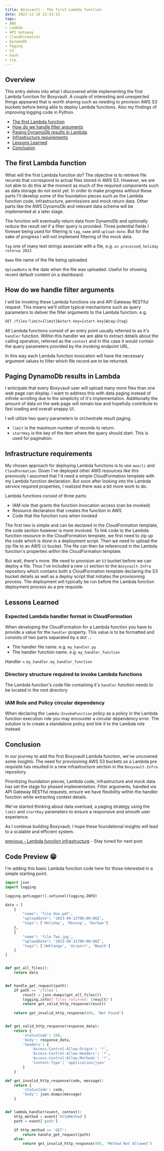```yaml
---
title: Boxyvault - The first Lambda function
date: 2023-11-10 22:31:13
tags:
- AWS
- Lambda
- API Gateway
- CloudFormation
- DynamoDb
- Paging
- S3
- bash
- zip
---
```



## Overview

This entry delves into what I discovered while implementing the first Lambda function for Boxyvault. A couple of interesting and unexpected things appeared that is worth sharing such as needing to provision AWS S3 buckets before being able to deploy Lambda functions. Also my findings of improving logging code in Python.

- [The first Lambda function](the-first-lambda-function)
- [How do we handle filter arguments](#how-do-we-handle-filter-arguments)
- [Paging DynamoDb results in Lambda](#paging-dynamodb-results-in-lambda)
- [Infrastructure requirements](#infrastructure-requirements)
- [Lessons Learned](#lessons-learned)
- [Conclusion](#conclusion)

## The first Lambda function

What will the first Lambda function do? The objective is to retrieve file records that correspond to actual files stored in AWS S3.
However, we are not able to do this at the moment as much of the required components such as data storage do not exist yet. In order to make progress without these parts I'll develop some of the foundation pieces such as the Lambda function code, infrastructure, permissions and mock return data. Other parts like the AWS DynamoDb and relevant data schema will be implemented at a later stage.

The function will eventually return data from DynamoDb and optionally reduce the result set if a filter query is provided. Three potential fields I foresee being used for filtering is `tag`, `name` and `upload-date`. But for the sake of progress I will not implement filtering of the mock data.

`Tag` one of many text strings associate with a file, e.g. `un processed`, `holiday rotorua 2023`  

`Name` the name of the file being uploaded.  

`UploadDate` is the date when the file was uploaded. Useful for showing recent default content on a dashboard.

## How do we handle filter arguments

I will be invoking these Lambda functions via and API Gateway RESTful request.
This means we'll utilize typical mechanisms such as query parameters to deliver the filter arguments to the Lambda function. e.g.

```bash
GET /files?limit={limit}&start-key={start-key}&tag={tag}
```

All Lambda functions consist of an entry point usually referred to as it's `handler` function. Within this handler we are able to extract details about the calling operation, referred as the `context` and in this case it would contain the query parameters provided by the invoking endpoint URL.

In this way each Lambda function invocation will have the necessary argument values to filter which file record are to be returned.

## Paging DynamoDb results in Lambda

I anticipate that every Boxyvault user will upload many more files than one web page can display. I want to address this with data paging instead of infinite scrolling due to the simplicity of it's implementation. Additionally the amount of data on the web page will remain low and hopefully contribute to fast loading and overall snappy UI.

I will utilize two query parameters to orchestrate result paging.

- `limit` is the maximum number of records to return.
- `startKey` is the key of the item where the query should start. This is used for pagination.

## Infrastructure requirements

My chosen approach for deploying Lambda functions is to use `awscli` and `CloudFormation`. Given I've deployed other AWS resources like this previously I assumed that I'd need a simple CloudFormation template with my Lambda function declaration. But soon after looking into the Lambda service required properties, I realized there was a bit more work to do.

Lambda functions consist of three parts:

- IAM role that grants the function invocation access (can be invoked)
- Resource declaration that creates the function in AWS
- Code that the function runs when invoked

The first two is simple and can be declared in the CloudFormation template, the code section however is more involved. To link code to the Lambda function resource in the CloudFormation template, we first need to zip up the code which is done in a deployment script. Then we need to upload the zip file to an AWS `S3` bucket. The file can then be referenced in the Lambda function's properties within the CloudFormation template.

But wait, there's more. We need to provision an `S3` bucket before we can deploy a file.
Thus I've included a new `s3` section to the `Boxyvault-Infra` repository which contains both a CloudFormation template declaring the S3 bucket details as well as a deploy script that initiates the provisioning process. The deployment will typically be run before the Lambda function deployment process as a pre requisite.

## Lessons Learned

### Expected Lambda handler format in CloudFormation

When developing the CloudFormation for a Lambda function you have to provide a value for the `handler` property. This value is to be formatted and consists of two parts separated by a dot `.`:

- The handler file name. e.g. `my_handler.py`
- The handler function name. e.g. `my_handler_function`

Handler = `my_handler.my_handler_function`

### Directory structure required to invoke Lambda functions

The Lambda function's code file containing it's `handler` function needs to be located in the root directory

### IAM Role and Policy circular dependency

When declaring the `lambda:InvokeFunction` policy as a policy in the Lambda function execution role you may encounter a circular dependency error. The solution is to create a standalone policy and link it to the Lambda role instead.

## Conclusion

In our journey to add the first Boxyvault Lambda function, we've uncovered some insights. The need for provisioning AWS S3 buckets as a Lambda pre requisite has resulted in a new infrastructure section in the `Boxyvault-Infra` repository.

Prioritizing foundation pieces, Lambda code, infrastructure and mock data has set the stage for phased implementation. Filter arguments, handled via API Gateway RESTful requests, ensure we have flexibility within the handler function while extracting context details.

We've started thinking about data overload, a paging strategy using the `limit` and `startKey` parameters to ensure a responsive and smooth user experience.

As I continue building Boxyvault, I hope these foundational insights will lead to a scalable and efficient system.

[previous - Lambda function infrastructure](https://jaxsbr.github.io/pkb-blog/2023/10/16/boxyvault-lambda-infra/) - Stay tuned for next post

## Code Preview 😁

I'm adding this basic Lambda function code here for those interested in a simple starting point.

```python
import json
import logging

logging.getLogger().setLevel(logging.INFO)

data = [
    {
        "name": 'file One.pdf',
        "uploadDate": '2023-09-22T00:00:00Z',
        "tags": ['Holiday', 'Moving', 'Durban']
    },
    {
        "name": 'file Two.jpg',
        "uploadDate": '2023-09-21T00:00:00Z',
        "tags": ['Umhlanga', 'Airport', 'Beach']
    }
]


def get_all_files():
    return data


def handle_get_request(path):
    if path == '/files':
        result = json.dumps(get_all_files())
        logging.info(f'files returned: {result}')
        return get_valid_http_response(result)
        
    return get_invalid_http_response(404, 'Not Found')


def get_valid_http_response(response_data):
    return {
        'statusCode': 200,
        'body': response_data,
        'headers': {
            'Access-Control-Allow-Origin': '*',
            'Access-Control-Allow-Headers': '*',
            'Access-Control-Allow-Methods': '*',
            'Content-Type': 'application/json'
        }
    }

def get_invalid_http_response(code, message):
    return {
        'statusCode': code,
        'body': json.dumps(message)
    }


def lambda_handler(event, context):
    http_method = event['httpMethod']
    path = event['path']

    if http_method == 'GET':
        return handle_get_request(path)
    else:
        return get_invalid_http_response(405, 'Method Not Allowed')
```
